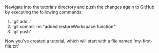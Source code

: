 Navigate into the tutorials directory and push the changes again to GitHub by executing the following commands:

1. 'git add .' 
2. 'git commit -m "added restoreWorkspace function"'
3. 'git push'

Now you've created a tutorial, which will start with a file named 'my-first-file.txt'
